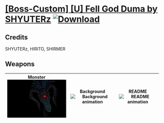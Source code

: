 # [\[Boss-Custom\] \[U\] Fell God Duma by SHYUTERz](./) [![Download](https://img.shields.io/badge/Download-%5BBoss--Custom%5D%20%5BU%5D%20Fell%20God%20Duma%20by%20SHYUTERz-red)](https://minhaskamal.github.io/DownGit/#/home?url=https://github.com/Klokinator/FE-Repo/tree/main/Battle%20Animations/Monsters%20-%20Dragons%20and%20Special/%5BBoss-Custom%5D%20%5BU%5D%20Fell%20God%20Duma%20by%20SHYUTERz)
## Credits

SHYUTERz, HIRITO, SHIRMER

## Weapons

| <b>Monster</b><br/><img alt="Monster animation" src="./8.%20Monster%20%7BSHYUTERz%7D/Monster.gif"/> | <b>Background</b><br/><img alt="Background animation" src="./Background%20Darkening%20Event/Background.gif"/> | <b>README</b><br/><img alt="README animation" src="./README%20-%20Transformation%20SFX%20Notes/README.gif"/> |
| :---: | :---: | :---: |
